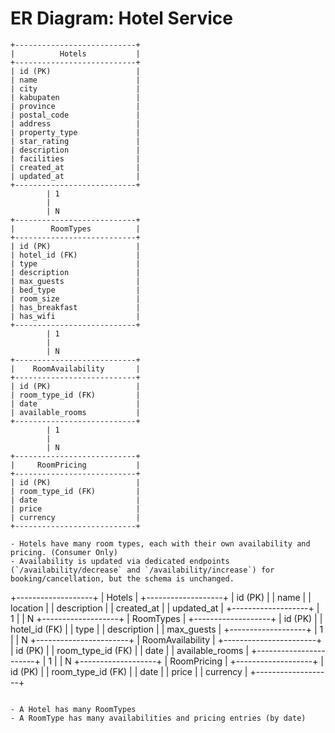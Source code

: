 # ER Diagram: Hotel Service

```
+---------------------------+
|          Hotels           |
+---------------------------+
| id (PK)                   |
| name                      |
| city                      |
| kabupaten                 |
| province                  |
| postal_code               |
| address                   |
| property_type             |
| star_rating               |
| description               |
| facilities                |
| created_at                |
| updated_at                |
+---------------------------+
        | 1
        |
        | N
+---------------------------+
|        RoomTypes          |
+---------------------------+
| id (PK)                   |
| hotel_id (FK)             |
| type                      |
| description               |
| max_guests                |
| bed_type                  |
| room_size                 |
| has_breakfast             |
| has_wifi                  |
+---------------------------+
        | 1
        |
        | N
+---------------------------+
|    RoomAvailability       |
+---------------------------+
| id (PK)                   |
| room_type_id (FK)         |
| date                      |
| available_rooms           |
+---------------------------+
        | 1
        |
        | N
+---------------------------+
|     RoomPricing           |
+---------------------------+
| id (PK)                   |
| room_type_id (FK)         |
| date                      |
| price                     |
| currency                  |
+---------------------------+

- Hotels have many room types, each with their own availability and pricing. (Consumer Only)
- Availability is updated via dedicated endpoints (`/availability/decrease` and `/availability/increase`) for booking/cancellation, but the schema is unchanged.

```
+-------------------+
|      Hotels       |
+-------------------+
| id (PK)           |
| name              |
| location          |
| description       |
| created_at        |
| updated_at        |
+-------------------+
        | 1
        |
        | N
+-------------------+
|    RoomTypes      |
+-------------------+
| id (PK)           |
| hotel_id (FK)     |
| type              |
| description       |
| max_guests        |
+-------------------+
        | 1
        |
        | N
+-----------------------+
|  RoomAvailability     |
+-----------------------+
| id (PK)               |
| room_type_id (FK)     |
| date                  |
| available_rooms       |
+-----------------------+
        | 1
        |
        | N
+-------------------+
|   RoomPricing    |
+-------------------+
| id (PK)           |
| room_type_id (FK) |
| date              |
| price             |
| currency          |
+-------------------+
```

- A Hotel has many RoomTypes
- A RoomType has many availabilities and pricing entries (by date)
